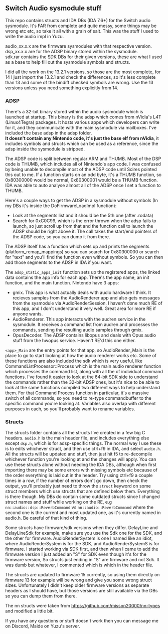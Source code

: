 ## Switch Audio sysmodule stuff

This repo contains structs and IDA DBs (IDA 7.6+) for the Switch audio sysmodule. It's FAR from complete and quite messy, some things may be wrong etc etc, so take it all with a grain of salt. This was the stuff I used to write the audio impl in Yuzu.

audio_xx.x.x are the firmware sysmodules with that respective version. \
dsp_xx.x.x are for the ADSP binary stored within the sysmodule. \
sdk.rar contains the SDK DBs for their given versions, these are what I used as a base to help fill out the sysmodule symbols and structs.

I did all the work on the 13.2.1 versions, so those are the most complete, for 14 I just import the 13.2.1 and check the differences, so it's less complete than 13 and some of the bindiff checked symbols are wrong. Use the 13 versions unless you need something explicitly from 14.

### ADSP

There's a 32-bit binary stored within the audio sysmodule which is launched at startup. This binary is the adsp which comes from nVidia's L4T (Linux4Tegra) packages. It hosts various apps which developers can write for it, and they communicate with the main sysmodule via mailboxes. I've included the base adsp in the adsp folder. \
**It doesn't contain any Nintendo code, it's just the base elf from nVidia**, it includes symbols and structs which can be used as a reference, since the adsp inside the sysmodule is stripped.

The ADSP code is split between regular ARM and THUMB. Most of the DSP code is THUMB, which includes all of Nintendo's app code. I was confused by being unable to decompile most of the ADSP code until Scires pointed this out to me. If a function starts on an odd byte, it's a THUMB function, so 0x80300000 would be normal, 0x80300001 would be a THUMB function. IDA was able to auto analyse almost all of the ADSP once I set a function to THUMB.

Here's a couple ways to get the ADSP in a sysmodule without symbols (In my DBs it's inside the DoFirmwareLoadImpl function):
 - Look at the segments list and it should be the 5th one (after .rodata)
 - Search for 0xC0C99, which is the error thrown when the adsp fails to launch, so just scroll up from that and the function call to launch the ADSP should be right above it. The call takes the start/end pointers of the ADSP code, so you can dump it from there.


 The ADSP itself has a function which sets up and prints the segments (platform_remap_mappings) so you can search for 0x80300000 or search for "text" and you'll find the function even without symbols. So you can then add those segments to the ADSP in IDA if you want.

 The `adsp_static_apps_init` function sets up the registered apps, the linked data contains the app info for each app. There's the app name, an init function, and the main function.
 Nintendo have 3 apps:
  - gmix. This app is what actually deals with audio hardware I think. It recieves samples from the AudioRenderer app and also gets messages from the sysmodule via AudioRenderSession. I haven't done much RE of this app, and I don't understand it very well. Great area for more RE if anyone wants.
  - AudioRenderer. This app interacts with the audren service in the sysmodule. It receives a command list from audren and processes the commands, sending the resulting audio samples through gmix.
  - OpusDecoder. The ADSP contains libopus and deals with Opus audio stuff from the hwopus service. Haven't RE'd this one either.

`<app>_Main` are the entry points for that app, so AudioRender_Main is the place to go to start looking at how the audio renderer works etc. Some of these functions are also included the sdk which is very useful, like CommandListProcessor::Process which is the main audio renderer function which processes the command list, along with all the of individual command functions. I've found it easier to look at the 64-bit SDK side to understand the commands rather than the 32-bit ADSP ones, but it's nice to be able to look at the same functions compiled two different ways to help understand them. For that Command Process function in particular, it's a massive switch of all commands, so you need to re-type commandbuffer to the specific command you're looking at. Variables also overlap with different purposes in each, so you'll probably want to rename variables.

### Structs

The structs folder contains all the structs I've created in a few big C headers. `audio.h` is the main header file, and includes everything else except `dsp.h`, which is for adsp-specific things. The normal way I use these is to edits whichever struct, and then use ctrl+f9 in IDA, and select `audio.h`. All the structs will be updated and stuff, then just hit f5 to re-decompile whichever function you're looking at and the changes will apply.
You can use these structs alone without needing the IDA DBs, although when first importing there may be some errors with missing symbols etc because of the order everything is laid out in the header. Try using ctrl+f9 a couple times in a row, if the number of errors don't go down, then check the output, you'll probably just need to throw the `struct` keyword on some struct members which use structs that are defined below them. Everything is there though.
My DBs do contain some outdated structs since I changed struct names and stuff while working on the RE, e.g `nn::audio::dsp::ReverbCommand` vs `nn::audio::ReverbCommand` where the second one is the current and most updated one, as it's currently named in audio.h. Be careful of that kind of thing.

Some structs have firmware/sdk versions when they differ. DelayLine and DelayLineSdk for example, make sure you use the Sdk one for the SDK, and the other for firmware. AudioRenderSystem is one I named like an idiot, where AudioRenderSystem is for the SDK, and AudioRenderSystemS is for firmware. I started working via SDK first, and then when I came to add the firmware version I just added an "S" for SDK even though it's for the firmware version, So structs just ending in "S" are firmware and not Sdk. It was dumb but whatever, I commented which is which in the header file.

The structs are updated to firmware 15 currently, so using them directly on firmware 13 for example will be wrong and give you some wrong struct sizes. Unfortunately I didn't keep older firmware versions as separate headers as I should have, but those versions are still available via the DBs so you can dump them from there.

The nn structs were taken from https://github.com/misson20000/nn-types and modified a little bit.

If you have any questions or stuff doesn't work then you can message me on Discord, Maide on Yuzu's server.
